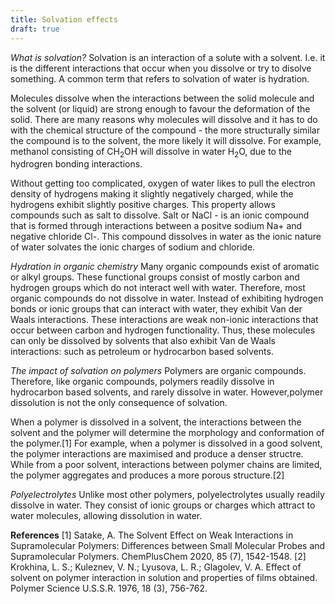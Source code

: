 ```yaml
---
title: Solvation effects
draft: true
---
```

*What is solvation?*
Solvation is an interaction of a solute with a solvent. I.e. it is the different interactions that occur when you dissolve or try to disolve something. A common term that refers to solvation of water is hydration. 

Molecules dissolve when the interactions between the solid molecule and the solvent (or liquid) are strong enough to favour the deformation of the solid. There are many reasons why molecules will dissolve and it has to do with the chemical structure of the compound - the more structurally similar the compound is to the solvent, the more likely it will dissolve. For example, methanol consisting of CH<sub>2</sub>OH will dissolve in water H<sub>2</sub>O, due to the hydrogren bonding interactions. 

Without getting too complicated, oxygen of water likes to pull the electron density of hydrogens making it slightly negatively charged, while the hydrogens exhibit slightly positive charges. This property allows compounds such as salt to dissolve. Salt or NaCl - is an ionic compound that is formed through interactions between a positve sodium Na+ and negative chloride Cl-. This compound dissolves in water as the ionic nature of water solvates the ionic charges of  sodium and chloride.

*Hydration in organic chemistry*
Many organic compounds exist of aromatic or alkyl groups. These functional groups consist of mostly carbon and hydrogen groups which do not interact well with water. Therefore, most organic compounds do not dissolve in water. Instead of exhibiting hydrogen bonds or ionic groups that can interact with water, they exhibit Van der Waals interactions. These interactions are weak non-ionic interactions that occur between carbon and hydrogen functionality. Thus, these molecules can only be dissolved by solvents that also exhibit Van de Waals interactions: such as petroleum or hydrocarbon based solvents. 

*The impact of solvation on polymers*
Polymers are organic compounds. Therefore, like organic compounds, polymers readily dissolve in hydrocarbon based solvents, and rarely dissolve in water. However,polymer dissolution is not the only consequence of solvation. 

When a polymer is dissolved in a solvent, the interactions between the solvent and the polymer will determine the morphology and conformation of the polymer.[1] For example, when a polymer is dissolved in a good solvent, the polymer interactions are maximised and produce a denser structre. While from a poor solvent, interactions between polymer chains are limited, the polymer aggregates and produces a more porous structure.[2]

*Polyelectrolytes*
Unlike most other polymers, polyelectrolytes usually readily dissolve in water. They consist of ionic groups or charges which attract to water molecules, allowing dissolution in water. 

**References**
[1] Satake, A. The Solvent Effect on Weak Interactions in Supramolecular Polymers: Differences between Small Molecular Probes and Supramolecular Polymers. ChemPlusChem 2020, 85 (7), 1542-1548.
[2] Krokhina, L. S.; Kuleznev, V. N.; Lyusova, L. R.; Glagolev, V. A. Effect of solvent on polymer interaction in solution and properties of films obtained. Polymer Science U.S.S.R. 1976, 18 (3), 756-762.